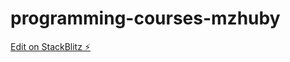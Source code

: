 # programming-courses-mzhuby

[Edit on StackBlitz ⚡️](https://stackblitz.com/edit/programming-courses-mzhuby)